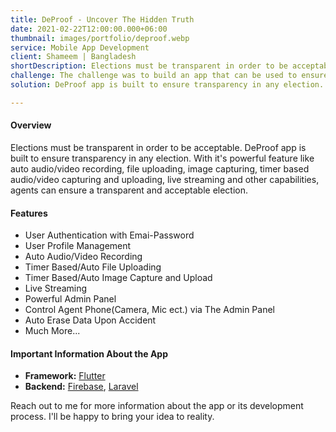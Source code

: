 ```yaml
---
title: DeProof - Uncover The Hidden Truth
date: 2021-02-22T12:00:00.000+06:00
thumbnail: images/portfolio/deproof.webp
service: Mobile App Development
client: Shameem | Bangladesh
shortDescription: Elections must be transparent in order to be acceptable. DeProof app is built to ensure transparency in any election.
challenge: The challenge was to build an app that can be used to ensure transpart and acceptable election with data security and other security features.
solution: DeProof app is built to ensure transparency in any election. With it's lots of powerful features, agents can ensure a transparent and acceptable election.

---
```

#### Overview
Elections must be transparent in order to be acceptable. DeProof app is built to ensure transparency in any election. With it's powerful feature like auto audio/video recording, file uploading, image capturing, timer based audio/video capturing and uploading, live streaming and other capabilities, agents can ensure a transparent and acceptable election.


#### Features
- User Authentication with Emai-Password           
- User Profile Management         
- Auto Audio/Video Recording           
- Timer Based/Auto File Uploading           
- Timer Based/Auto Image Capture and Upload                  
- Live Streaming            
- Powerful Admin Panel                 
- Control Agent Phone(Camera, Mic ect.) via The Admin Panel         
- Auto Erase Data Upon Accident                 
- Much More...    

#### Important Information About the App
- **Framework:** [Flutter](https://flutter.dev/)  
- **Backend:** [Firebase](https://firebase.google.com/), [Laravel](https://laravel.com/)         

Reach out to me for more information about the app or its development process. I'll be happy to bring your idea to reality.   
